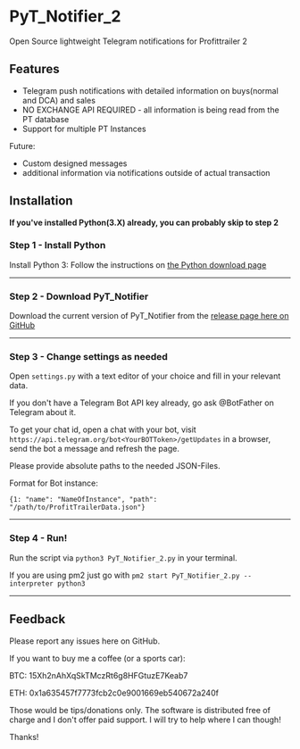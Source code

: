 # PyT_Notifier_2
Open Source lightweight Telegram notifications for Profittrailer 2



## Features
* Telegram push notifications with detailed information on buys(normal and DCA) and sales
* NO EXCHANGE API REQUIRED - all information is being read from the PT database
* Support for multiple PT Instances


Future:
* Custom designed messages
* additional information via notifications outside of actual transaction

## Installation

**If you've installed Python(3.X) already, you can probably skip to step 2**

### Step 1 - Install Python
Install Python 3: Follow the instructions on [the Python download page](https://www.python.org/downloads/)

____


### Step 2 - Download PyT_Notifier
Download the current version of PyT_Notifier from the [release page here on GitHub](https://github.com/Fransenson/PyT_Notifier_2/releases)

____
### Step 3 - Change settings as needed
Open `settings.py` with a text editor of your choice and fill in your relevant data. 

If you don't have a Telegram Bot API key already, go ask @BotFather on Telegram about it.

To get your chat id, open a chat with your bot, visit `https://api.telegram.org/bot<YourBOTToken>/getUpdates` in a browser, send the bot a message and refresh the page.

Please provide absolute paths to the needed JSON-Files. 

Format for Bot instance: 
```
{1: "name": "NameOfInstance", "path": "/path/to/ProfitTrailerData.json"}
```


____
### Step 4 - Run!
Run the script via `python3 PyT_Notifier_2.py` in your terminal.

If you are using pm2 just go with `pm2 start PyT_Notifier_2.py --interpreter python3`

____
## Feedback
Please report any issues here on GitHub. 

If you want to buy me a coffee (or a sports car):

BTC: 15Xh2nAhXqSkTMczRt6g8HFGtuzE7Keab7

ETH: 0x1a635457f7773fcb2c0e9001669eb540672a240f

Those would be tips/donations only. The software is distributed free of charge and I don't offer paid support. I will try to help where I can though!

Thanks!
